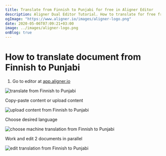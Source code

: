 ```yaml
---
title: Translate from Finnish to Punjabi for free in Aligner Editor
description: Aligner Dual Editor Tutorial. How to translate for free from Finnish to Punjabi. Aligner is multilingual document management platform. 
ogImage: "https://www.aligner.io/images/aligner-logo.png"
date: 2020-05-06T07:09:21+03:00
image: ../images/aligner-logo.png
onBlog: true
---
```


# How to translate document from Finnish to Punjabi

1. Go to editor at [app.aligner.io](https://app.aligner.io "Aligner App web page")

![translate from Finnish to Punjabi](../aligner-blank-editor.png "translate from Finnish to Punjabi")

Copy-paste content or upload content

![upload content from Finnish to Punjabi](../aligner-uploaded-document.png "upload content from Finnish to Punjabi")

Choose desired language

![choose machine translation from Finnish to Punjabi](../aligner-language-dropdown.png "choose machine translation from Finnish to Punjabi")

Work and edit 2 documents in parallel

![edit translation from Finnish to Punjabi](../aligner-double-sitded-editor.png "edit translation from Finnish to Punjabi")

